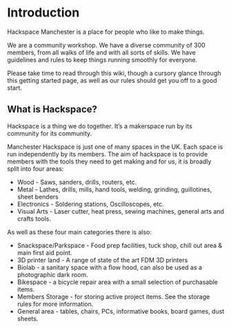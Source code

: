 # Introduction
Hackspace Manchester is a place for people who like to make things.

We are a community workshop. We have a diverse community of 300 members, from all walks of life and with all sorts of skills. We have guidelines and rules to keep things running
smoothly for everyone.

Please take time to read through this wiki, though a cursory glance through this getting started page, as well as our rules should get you off to a good start.

## What is Hackspace?
Hackspace is a thing we do together. It’s a makerspace run by its community for its community.

Manchester Hackspace is just one of many spaces in the UK. Each space is run independently by its members. The aim of hackspace is to provide members with the tools they need to get making and for us, it is broadly split into four areas:
* Wood - Saws, sanders, drills, routers, etc.
* Metal - Lathes, drills, mills, hand tools, welding, grinding, guillotines, sheet benders
* Electronics - Soldering stations, Oscilloscopes, etc.
* Visual Arts - Laser cutter, heat press, sewing machines, general arts and crafts tools.

As well as these four main categories there is also:
* Snackspace/Parkspace - Food prep facilities, tuck shop, chill out area & main first aid point.
* 3D printer land - A range of state of the art FDM 3D printers
* Biolab - a sanitary space with a flow hood, can also be used as a photographic dark room.
* Bikespace - a bicycle repair area with a small selection of purchasable items.
* Members Storage - for storing active project items. See the storage rules for more information.
* General area - tables, chairs, PCs, informative books, board games, dust sheets.